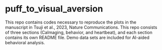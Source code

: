 # puff_to_visual_aversion
This repo contains codes necessary to reproduce the plots in the manuscript in Tsuji et al., 2023, Nature Communications.
This repo consists of three sections (CaImaging, behavior, and heartbeat), and each section contains its own README file.
Demo data sets are included for AI-aided behavioral analysis.

